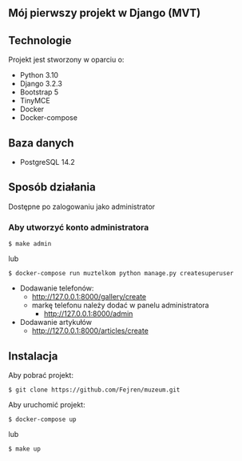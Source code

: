 ## Mój pierwszy projekt w Django (MVT)

## Technologie
Projekt jest stworzony w oparciu o:
* Python 3.10
* Django 3.2.3
* Bootstrap 5
* TinyMCE
* Docker
* Docker-compose

## Baza danych
* PostgreSQL 14.2

## Sposób działania
Dostępne po zalogowaniu jako administrator
### Aby utworzyć konto administratora 
```
$ make admin
```
lub
```
$ docker-compose run muztelkom python manage.py createsuperuser
```
* Dodawanie telefonów:
   * http://127.0.0.1:8000/gallery/create
   * markę telefonu należy dodać w panelu administratora
        * http://127.0.0.1:8000/admin
* Dodawanie artykułów
  * http://127.0.0.1:8000/articles/create

## Instalacja

Aby pobrać projekt:
```
$ git clone https://github.com/Fejren/muzeum.git
```
Aby uruchomić projekt:
```
$ docker-compose up
```
lub
```
$ make up
```
